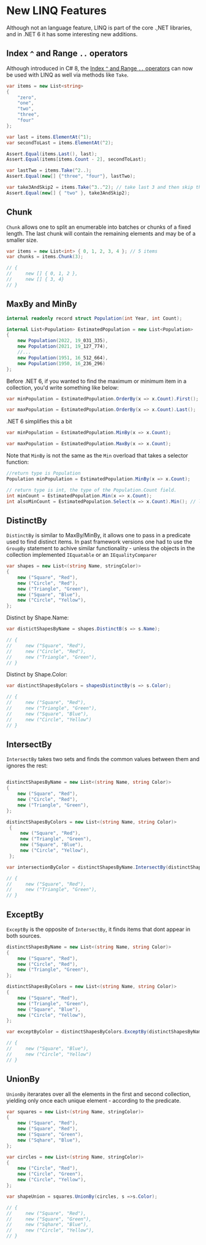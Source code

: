 # New LINQ Features

Although not an language feature, LINQ is part of the core .,NET libraries, and in .NET 6 it has some interesting new additions.

## Index `^` and Range `..` operators
Although introduced in C# 8, the  [Index `^` and Range `..` operators](https://docs.microsoft.com/en-us/dotnet/csharp/whats-new/tutorials/ranges-indexes) can now be used with LINQ as well via methods like `Take`.

``` C#
var items = new List<string>
{
    "zero",
    "one",
    "two",
    "three",
    "four"
};

var last = items.ElementAt(^1);
var secondToLast = items.ElementAt(^2);

Assert.Equal(items.Last(), last); 
Assert.Equal(items[items.Count - 2], secondToLast);

var lastTwo = items.Take(^2..);
Assert.Equal(new[] {"three", "four"}, lastTwo);

var take3AndSkip2 = items.Take(^3..^2); // take last 3 and then skip the last 2
Assert.Equal(new[] { "two" }, take3AndSkip2);
```


## Chunk
`Chunk` allows one to split an enumerable into batches or chunks of a fixed length. The last chunk will contain the remaining elements and may be of a smaller size.

``` C#
var items = new List<int> { 0, 1, 2, 3, 4 }; // 5 items
var chunks = items.Chunk(3);

// {
//     new [] { 0, 1, 2 },
//     new [] { 3, 4}
// }

```

## MaxBy and MinBy

``` C#
internal readonly record struct Population(int Year, int Count);

internal List<Population> EstimatedPopulation = new List<Population>
{
    new Population(2022, 19_031_335),
    new Population(2021, 19_127_774),
    //...
    new Population(1951, 16_512_664),
    new Population(1950, 16_236_296)
};
```
Before .NET 6, if you wanted to find the maximum or minimum item in a collection, you'd write something like below:

``` C#
var minPopulation = EstimatedPopulation.OrderBy(x => x.Count).First();

var maxPopulation = EstimatedPopulation.OrderBy(x => x.Count).Last(); 
```

.NET 6 simplifies this a bit

``` C#
var minPopulation = EstimatedPopulation.MinBy(x => x.Count);

var maxPopulation = EstimatedPopulation.MaxBy(x => x.Count);
```

Note that `MinBy` is not the same as the `Min` overload that takes a selector function:


``` C#
//return type is Population
Population minPopulation = EstimatedPopulation.MinBy(x => x.Count);

// return type is int, the type of the Population.Count field.
int minCount = EstimatedPopulation.Min(x => x.Count); 
int alsoMinCount = EstimatedPopulation.Select(x => x.Count).Min(); // longer version

```

## DistinctBy
`DistinctBy` is  similar to MaxBy/MinBy, it allows one to pass in a predicate used to find distinct items. In past framework versions one had to use the `GroupBy` statement to achive similar functionality - unless the objects in the collection implemented `IEquatable` or an `IEqualityComparer`


``` C#
var shapes = new List<(string Name, stringColor)>
{
    new ("Square", "Red"),
    new ("Circle", "Red"),
    new ("Triangle", "Green"),
    new ("Square", "Blue"),
    new ("Circle", "Yellow"),
};
```

Distinct by Shape.Name:
``` C#
var distictShapesByName = shapes.DistinctB(s => s.Name);

// {
//     new ("Square", "Red"),
//     new ("Circle", "Red"),
//     new ("Triangle", "Green"),
// }
```

Distinct by Shape.Color:
``` C#
var distinctShapesByColors = shapesDistinctBy(s => s.Color);

// {
//     new ("Square", "Red"),
//     new ("Triangle", "Green"),
//     new ("Square", "Blue"),
//     new ("Circle", "Yellow")
// }
```
## IntersectBy
`IntersectBy` takes two sets and finds the common values between them and ignores the rest:

``` C#

distinctShapesByName = new List<(string Name, string Color)>
{
    new ("Square", "Red"),
    new ("Circle", "Red"),
    new ("Triangle", "Green"),
};

distinctShapesByColors = new List<(string Name, string Color)>
 {
     new ("Square", "Red"),
     new ("Triangle", "Green"),
     new ("Square", "Blue"),
     new ("Circle", "Yellow"),
 };

var intersectionByColor = distinctShapesByName.IntersectBy(distinctShapesByColors.Select(s => s.Color), s => s.Color);

// {
//     new ("Square", "Red"),
//     new ("Triangle", "Green"),
// }

```
## ExceptBy
`ExceptBy` is the opposite of `IntersectBy`, it finds items that dont appear in both sources.

``` C#
distinctShapesByName = new List<(string Name, string Color)>
{
    new ("Square", "Red"),
    new ("Circle", "Red"),
    new ("Triangle", "Green"),
};

distinctShapesByColors = new List<(string Name, string Color)>
{
    new ("Square", "Red"),
    new ("Triangle", "Green"),
    new ("Square", "Blue"),
    new ("Circle", "Yellow"),
};

var exceptByColor = distinctShapesByColors.ExceptBy(distinctShapesByName.Select(s => s.Color), s => s.Color);

// {
//     new ("Square", "Blue"),
//     new ("Circle", "Yellow")
// }

```
## UnionBy
`UnionBy` iterarates over all the elements in the first and second collection, yielding only once each unique element - according to the predicate.

``` c#
var squares = new List<(string Name, stringColor)>
{
    new ("Square", "Red"),
    new ("Square", "Red"),
    new ("Square", "Green"),
    new ("Sqhare", "Blue"),
};

var circles = new List<(string Name, stringColor)>
{
    new ("Circle", "Red"),
    new ("Circle", "Green"),
    new ("Circle", "Yellow"),
};

var shapeUnion = squares.UnionBy(circles, s =>s.Color);

// {
//     new ("Square", "Red"),
//     new ("Square", "Green"),
//     new ("Sqhare", "Blue"),
//     new ("Circle", "Yellow"),
// }
```